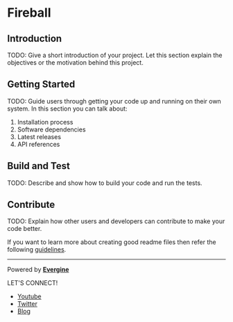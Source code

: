 # Fireball

## Introduction

TODO: Give a short introduction of your project. Let this section explain the objectives or the motivation behind this project.

## Getting Started

TODO: Guide users through getting your code up and running on their own system. In this section you can talk about:

1. Installation process
2. Software dependencies
3. Latest releases
4. API references

## Build and Test

TODO: Describe and show how to build your code and run the tests.

## Contribute

TODO: Explain how other users and developers can contribute to make your code better.

If you want to learn more about creating good readme files then refer the following [guidelines](https://docs.microsoft.com/en-us/azure/devops/repos/git/create-a-readme?view=azure-devops).

----
Powered by **[Evergine](http://www.evergine.com)**

LET'S CONNECT!

- [Youtube](https://www.youtube.com/subscription_center?add_user=EvergineChannel)
- [Twitter](https://twitter.com/EvergineTeam)
- [Blog](http://geeks.ms/evergineteam/)
